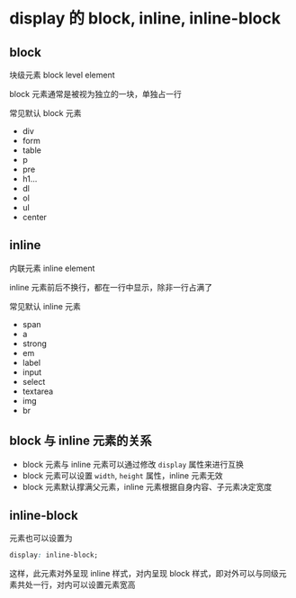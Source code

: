# display 的 block, inline, inline-block

## block

块级元素 block level element

block 元素通常是被视为独立的一块，单独占一行

常见默认 block 元素

- div
- form
- table
- p
- pre
- h1...
- dl
- ol
- ul
- center

## inline

内联元素 inline element

inline 元素前后不换行，都在一行中显示，除非一行占满了

常见默认 inline 元素

- span
- a
- strong
- em
- label
- input
- select
- textarea
- img
- br

## block 与 inline 元素的关系

- block 元素与 inline 元素可以通过修改 `display` 属性来进行互换
- block 元素可以设置 `width`, `height` 属性，inline 元素无效
- block 元素默认撑满父元素，inline 元素根据自身内容、子元素决定宽度

## inline-block

元素也可以设置为

```css
display: inline-block;
```

这样，此元素对外呈现 inline 样式，对内呈现 block 样式，即对外可以与同级元素共处一行，对内可以设置元素宽高

